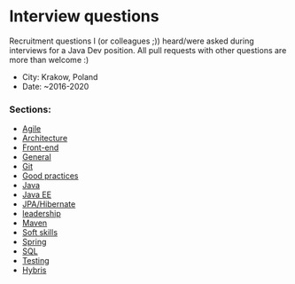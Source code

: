 # Interview questions

Recruitment questions I (or colleagues ;)) heard/were asked during interviews for a Java Dev position.
All pull requests with other questions are more than welcome :)

- City: Krakow, Poland
- Date: ~2016-2020

### Sections:

- [Agile](agile.md)
- [Architecture](archtecture.md)
- [Front-end](front-end.md)
- [General](general.md)
- [Git](git.md)
- [Good practices](good_practices.md)
- [Java](java.md)
- [Java EE](java_ee_web.md)
- [JPA/Hibernate](jpa_hibernate.md)
- [leadership](leadership.md)
- [Maven](maven.md)
- [Soft skills](soft_skills.md)
- [Spring](spring.md)
- [SQL](sql.md)
- [Testing](testing.md)
- [Hybris](y.md)

